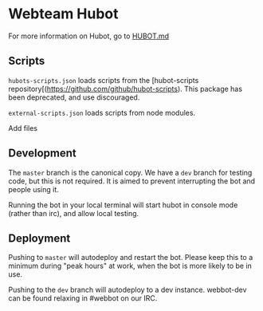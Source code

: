 # Webteam Hubot

For more information on Hubot, go to [HUBOT.md](HUBOT.md)

## Scripts

`hubots-scripts.json` loads scripts from the [hubot-scripts repository[(https://github.com/github/hubot-scripts).
This package has been deprecated, and use discouraged.

`external-scripts.json` loads scripts from node modules.

Add files


## Development

The `master` branch is the canonical copy.
We have a `dev` branch for testing code, but this is not required. It is aimed to prevent interrupting the bot and people using it.

Running the bot in your local terminal will start hubot in console mode (rather than irc), and allow local testing.


## Deployment

Pushing to `master` will autodeploy and restart the bot.
Please keep this to a minimum during "peak hours" at work, when the bot is more likely to be in use.

Pushing to the `dev` branch will autodeploy to a dev instance.
webbot-dev can be found relaxing in #webbot on our IRC.
